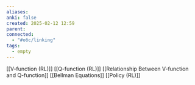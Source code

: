 ```yaml
---
aliases: 
anki: false
created: 2025-02-12 12:59
parent:
connected:
  - "#обс/linking"
tags:
  - empty
---
```


[[V-function (RL)]]
[[Q-function (RL)]]
[[Relationship Between V-function and Q-function]]
[[Bellman Equations]]
[[Policy (RL)]]
